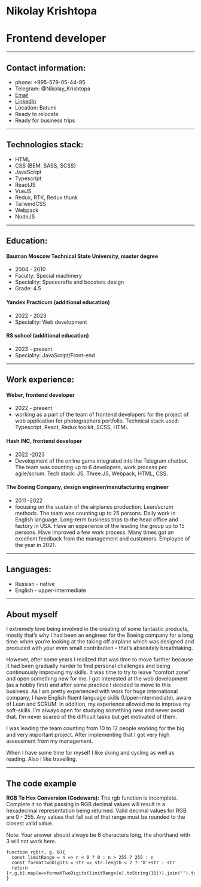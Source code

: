 # Nikolay Krishtopa

# Frontend developer

---

## Contact information:

- phone: +995-579-05-44-95
- Telegram: @Nikolay_Krishtopa
- [Email](mailto:nikolay.krishtopa@gmail.com)
- [LinkedIn](https://www.linkedin.com/in/nikolay-krishtopa/)
- Location: Batumi
- Ready to relocate
- Ready for business trips

---

## Technologies stack:

- HTML
- CSS (BEM, SASS, SCSS)
- JavaScript
- Typescript
- ReactJS
- VueJS
- Redux, RTK, Redux thunk
- TailwindCSS
- Webpack
- NodeJS

---

## Education:

#### Bauman Moscow Technical State University, master degree

- 2004 - 2010
- Faculty: Special machinery
- Speciality: Spacecrafts and boosters design
- Grade: 4.5

#### Yandex Practicum (additional education)

- 2022 - 2023
- Speciality: Web development

#### RS school (additional education)

- 2023 - present
- Speciality: JavaScript/Front-end

---

## Work experience:

#### Weber, frontend developer

- 2022 - present
- working as a part of the team of frontend developers for the project of web application for photographers portfolio. Technical stack used: Typescript, React, Redux toolkit, SCSS, HTML

#### Hash INC, frontend developer

- 2022 -2023
- Development of the online game integrated into the Telegram chatbot. The team was counting up to 6 developers, work process per agile/scrum. Tech stack: JS, Three.JS, Webpack, HTML, CSS.

#### The Boeing Company, design engineer/manufacturing engineer

- 2011 -2022
- focusing on the sustain of the airplanes production. Lean/scrum methods. The team was counting up to 25 persons. Daily work in English language. Long-term business trips to the head office and factory in USA. Have an experience of the leading the group up to 15 persons. Have improved a few work process. Many times got an excellent feedback from the management and customers. Employee of the year in 2021.

---

## Languages:

- Russian - native
- English - upper-intermediate

---

## About myself

I extremely love being involved in the creating of some fantastic products, mostly that’s why I had been an engineer for the Boeing company for a long time: when you’re looking at the taking off airplane which was designed and produced with your even small contribution – that’s absolutely breathtaking.

However, after some years I realized that was time to move further because it had been gradually harder to find personal challenges and being continuously improving my skills. It was time to try to leave “comfort zone” and open something new for me. I got interested at the web development (as a hobby first) and after some practice I decided to move to this business. As I am pretty experienced with work for huge international company, I have English fluent language skills (Upper-intermediate), aware of Lean and SCRUM. In addition, my experience allowed me to improve my soft-skills. I’m always open for studying something new and never avoid that. I’m never scared of the difficult tasks but get motivated of them.

I was leading the team counting from 10 to 12 people working for the big and very important project. After implementing that I got very high assessment from my management.

When I have some time for myself I like skiing and cycling as well as reading. Also I like travelling.

---

## The code example

**RGB To Hex Conversion (Codewars):**
The rgb function is incomplete. Complete it so that passing in RGB decimal values will result in a hexadecimal representation being returned. Valid decimal values for RGB are 0 - 255. Any values that fall out of that range must be rounded to the closest valid value.

Note: Your answer should always be 6 characters long, the shorthand with 3 will not work here.

```
function rgb(r, g, b){
  const limitRange = n => n < 0 ? 0 : n > 255 ? 255 : n
  const formatTwoDigits = str => str.length < 2 ? '0'+str : str
  return [r,g,b].map(e=>formatTwoDigits(limitRange(e).toString(16))).join('').toUpperCase()
}
```
